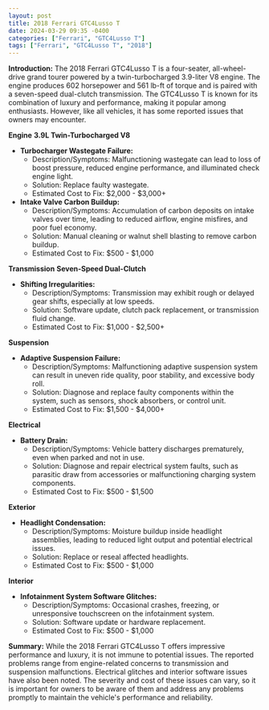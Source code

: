 ```yaml
---
layout: post
title: 2018 Ferrari GTC4Lusso T
date: 2024-03-29 09:35 -0400
categories: ["Ferrari", "GTC4Lusso T"]
tags: ["Ferrari", "GTC4Lusso T", "2018"]
---
```

**Introduction:**
The 2018 Ferrari GTC4Lusso T is a four-seater, all-wheel-drive grand tourer powered by a twin-turbocharged 3.9-liter V8 engine. The engine produces 602 horsepower and 561 lb-ft of torque and is paired with a seven-speed dual-clutch transmission. The GTC4Lusso T is known for its combination of luxury and performance, making it popular among enthusiasts. However, like all vehicles, it has some reported issues that owners may encounter.

**Engine**
**3.9L Twin-Turbocharged V8**
- **Turbocharger Wastegate Failure:**
    - Description/Symptoms: Malfunctioning wastegate can lead to loss of boost pressure, reduced engine performance, and illuminated check engine light.
    - Solution: Replace faulty wastegate.
    - Estimated Cost to Fix: $2,000 - $3,000+
- **Intake Valve Carbon Buildup:**
    - Description/Symptoms: Accumulation of carbon deposits on intake valves over time, leading to reduced airflow, engine misfires, and poor fuel economy.
    - Solution: Manual cleaning or walnut shell blasting to remove carbon buildup.
    - Estimated Cost to Fix: $500 - $1,000

**Transmission**
**Seven-Speed Dual-Clutch**
- **Shifting Irregularities:**
    - Description/Symptoms: Transmission may exhibit rough or delayed gear shifts, especially at low speeds.
    - Solution: Software update, clutch pack replacement, or transmission fluid change.
    - Estimated Cost to Fix: $1,000 - $2,500+

**Suspension**
- **Adaptive Suspension Failure:**
    - Description/Symptoms: Malfunctioning adaptive suspension system can result in uneven ride quality, poor stability, and excessive body roll.
    - Solution: Diagnose and replace faulty components within the system, such as sensors, shock absorbers, or control unit.
    - Estimated Cost to Fix: $1,500 - $4,000+

**Electrical**
- **Battery Drain:**
    - Description/Symptoms: Vehicle battery discharges prematurely, even when parked and not in use.
    - Solution: Diagnose and repair electrical system faults, such as parasitic draw from accessories or malfunctioning charging system components.
    - Estimated Cost to Fix: $500 - $1,500

**Exterior**
- **Headlight Condensation:**
    - Description/Symptoms: Moisture buildup inside headlight assemblies, leading to reduced light output and potential electrical issues.
    - Solution: Replace or reseal affected headlights.
    - Estimated Cost to Fix: $500 - $1,000

**Interior**
- **Infotainment System Software Glitches:**
    - Description/Symptoms: Occasional crashes, freezing, or unresponsive touchscreen on the infotainment system.
    - Solution: Software update or hardware replacement.
    - Estimated Cost to Fix: $500 - $1,000

**Summary:**
While the 2018 Ferrari GTC4Lusso T offers impressive performance and luxury, it is not immune to potential issues. The reported problems range from engine-related concerns to transmission and suspension malfunctions. Electrical glitches and interior software issues have also been noted. The severity and cost of these issues can vary, so it is important for owners to be aware of them and address any problems promptly to maintain the vehicle's performance and reliability.
